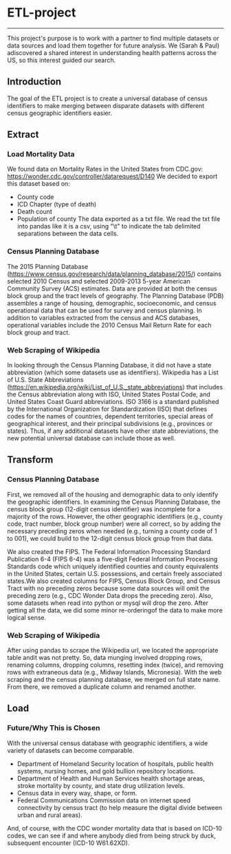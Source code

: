 # ETL-project
---
This project's purpose is to work with a partner to find multiple datasets or data sources and load them together for future analysis. We (Sarah & Paul) adiscovered a shared interest in understanding health patterns across the US, so this interest guided our search. 


## Introduction
The goal of the ETL project is to create a universal database of census identifiers to make merging between disparate datasets with different census geographic identifiers easier.


## Extract
### Load Mortality Data
We found data on Mortality Rates in the United States from CDC.gov: https://wonder.cdc.gov/controller/datarequest/D140 We decided to export this dataset based on:

* County code
* ICD Chapter (type of death)
* Death count
* Population of county
The data exported as a txt file. We read the txt file into pandas like it is a csv, using "\t" to indicate the tab delimited separations between the data cells.

### Census Planning Database
The 2015 Planning Database (https://www.census.gov/research/data/planning_database/2015/) contains selected 2010 Census and selected 2009-2013 5-year American Community Survey (ACS) estimates. Data are provided at both the census block group and the tract levels of geography. The Planning Database (PDB) assembles a range of housing, demographic, socioeconomic, and census operational data that can be used for survey and census planning. In addition to variables extracted from the census and ACS databases, operational variables include the 2010 Census Mail Return Rate for each block group and tract.

### Web Scraping of Wikipedia
In looking through the Census Planning Database, it did not have a state abbreviation (which some datasets use as identifiers). Wikipedia has a List of U.S. State Abbreviations (https://en.wikipedia.org/wiki/List_of_U.S._state_abbreviations) that includes the Census abbreviation along with ISO, United States Postal Code, and United States Coast Guard abbreviations. ISO 3166 is a standard published by the International Organization for Standardization (ISO) that defines codes for the names of countries, dependent territories, special areas of geographical interest, and their principal subdivisions (e.g., provinces or states). Thus, if any additional datasets have other state abbreviations, the new potential universal database can include those as well.


## Transform
### Census Planning Database
First, we removed all of the housing and demographic data to only identify the geographic identifiers. In examining the Census Planning Database, the census block group (12-digit census identifier) was incomplete for a majority of the rows. However, the other geographic identifiers (e.g., county code, tract number, block group number) were all correct, so by adding the necessary preceding zeros when needed (e.g., turning a county code of 1 to 001), we could build to the 12-digit census block group from that data. 

We also created the FIPS. The Federal Information Processing Standard Publication 6-4 (FIPS 6-4) was a five-digit Federal Information Processing Standards code which uniquely identified counties and county equivalents in the United States, certain U.S. possessions, and certain freely associated states.We also created columns for FIPS, Census Block Group, and Census Tract with no preceding zeros because some data sources will omit the preceding zero (e.g., CDC Wonder Data drops the preceding zero). Also, some datasets when read into python or mysql will drop the zero. After getting all the data, we did some minor re-orderingof the data to make more logical sense.

### Web Scraping of Wikipedia
After using pandas to scrape the Wikipedia url, we located the appropriate table andit was not pretty. So, data munging involved dropping rows, renaming columns, dropping columns, resetting index (twice), and removing rows with extraneous data (e.g., Midway Islands, Micronesia). With the web scraping and the census planning database, we merged on full state name. From there, we removed a duplicate column and renamed another.

## Load
### Future/Why This is Chosen

With the universal census database with geographic identifiers, a wide variety of datasets can become comparable. 
* Department of Homeland Security location of hospitals, public health systems, nursing homes, and gold bullion repository locations.
* Department of Health and Human Services health shortage areas, stroke mortality by county, and state drug utilization levels.
* Census data in every way, shape, or form.
* Federal Communications Commission data on internet speed connectivity by census tract (to help measure the digital divide between urban and rural areas).

And, of course, with the CDC wonder mortality data that is based on ICD-10 codes, we can see if and where anybody died from being struck by duck, subsequent encounter (ICD-10 W61.62XD).

